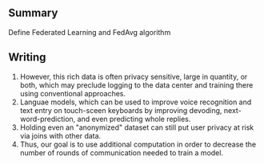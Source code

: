 ## Summary

Define Federated Learning and FedAvg algorithm 



## Writing

1. However, this rich data is often privacy sensitive, large in quantity, or both, which may preclude logging to the data center and training there using conventional approaches.
2. Languae models, which can be used to improve voice recognition and text entry on touch-sceen keyboards by improving devoding, next-word-prediction, and even predicting whole replies.
3. Holding even an "anonymized" dataset can still put user privacy at risk via joins with other data.
4. Thus, our goal is to use additional computation in order to decrease the number of rounds of communication needed to train a model.

